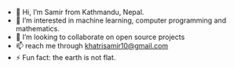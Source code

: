 - 👋 Hi, I’m Samir from Kathmandu, Nepal.
- 👀 I’m interested in machine learning, computer programming and mathematics.
- 💞️ I’m looking to collaborate on open source projects
- 📫 reach me through khatrisamir10@gmail.com
- ⚡ Fun fact: the earth is not flat.

<!---
samirresque/samirresque is a ✨ special ✨ repository because its `README.md` (this file) appears on your GitHub profile.
You can click the Preview link to take a look at your changes.
--->
